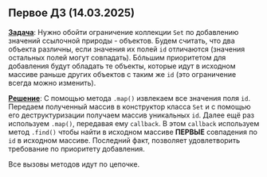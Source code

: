 ## Первое ДЗ (14.03.2025)

<u>**Задача**</u>: Нужно обойти ограничение коллекции `Set` по добавлению значений ссылочной природы - объектов.
Будем считать, что два объекта различны, если значения их полей `id` отличаются (значения остальных полей могут совпадать). Бóльшим приоритетом для добавления будут обладать те объекты, которые идут в исходном массиве раньше других объектов с таким же `id` (это ограничение всегда можно изменить).

<u>**Решение**</u>: С помощью метода `.map()` извлекаем все значения поля `id`. Передаем полученный массив в конструктор класса `Set` и с помощью его деструктуризации получаем массив уникальных `id`. Далее ещё раз используем `.map()`, передавая ему `callback`. В этом `callback` используем метод `.find()` чтобы найти в исходном массиве **ПЕРВЫЕ** совпадения по `id` в исходном массиве. Последний факт, позволяет удовлетворить требование по приоритету добавления.

Все вызовы методов идут по цепочке.
